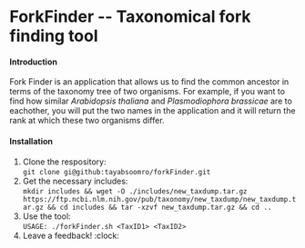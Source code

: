 # ForkFinder -- Taxonomical fork finding tool



#### Introduction  
Fork Finder is an application that allows us to find the common ancestor in terms of the taxonomy tree of two organisms. For example, if you want to find how similar *Arabidopsis thaliana* and *Plasmodiophora brassicae* are to eachother, you will put the two names in the application and it will return the rank at which these two organisms differ.

#### Installation

1. Clone the respository:  
	`git clone gi@github:tayabsoomro/forkFinder.git`
2. Get the necessary includes:  
	`mkdir includes && wget -O ./includes/new_taxdump.tar.gz https://ftp.ncbi.nlm.nih.gov/pub/taxonomy/new_taxdump/new_taxdump.tar.gz && cd includes && tar -xzvf new_taxdump.tar.gz && cd ..`
3. Use the tool:  
	`USAGE: ./forkFinder.sh <TaxID1> <TaxID2>`
4. Leave a feedback! :clock:
